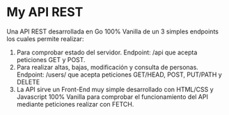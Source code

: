 # My API REST

Una API REST desarrollada en Go 100% Vanilla de un 3 simples endpoints los cuales permite realizar:

1. Para comprobar estado del servidor. Endpoint: /api  que acepta peticiones GET y POST.
2. Para realizar altas, bajas, modificación y consulta de personas. Endpoint: /users/ que acepta peticiones GET/HEAD, POST, PUT/PATH y DELETE
3. La API sirve un Front-End muy simple desarrollado con HTML/CSS y Javascript 100% Vanilla para comprobar el funcionamiento del API mediante peticiones realizar con FETCH.
